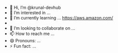 - 👋 Hi, I’m @krunal-devhub
- 👀 I’m interested in ...
- 🌱 I’m currently learning ...
https://aws.amazon.com/
- 
- 💞️ I’m looking to collaborate on ...
- 📫 How to reach me ...
- 😄 Pronouns: ...
- ⚡ Fun fact: ...

<!---
krunal-devhub/krunal-devhub is a ✨ special ✨ repository because its `README.md` (this file) appears on your GitHub profile.
You can click the Preview link to take a look at your changes.
--->
